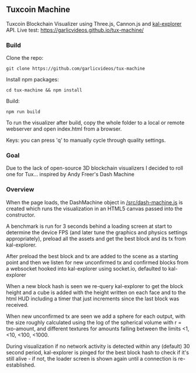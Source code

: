 ## Tuxcoin Machine

Tuxcoin Blockchain Visualizer using Three.js, Cannon.js and [kal-explorer](https://github.com/ryan-shaw/kal-explorer) API.
Live test: https://garlicvideos.github.io/tux-machine/

### Build

Clone the repo:

```
git clone https://github.com/garlicvideos/tux-machine
```

Install npm packages:
```
cd tux-machine && npm install
```

Build:
```
npm run build
```

To run the visualizer after build, copy the whole folder to a local or remote webserver and open index.html from a browser.

Keys: you can press 'q' to manually cycle through quality settings.

### Goal

Due to the lack of open-source 3D blockchain visualizers I decided to roll one for Tux... inspired by Andy Freer's Dash Machine

### Overview

When the page loads, the DashMachine object in  [/src/dash-machine.js](https://github.com/andyfreer/dash-machine/blob/master/src/dash-machine.js)  is created which runs the visualization in an HTML5 canvas passed into the constructor.

A benchmark is run for 3 seconds behind a loading screen at start to determine the device FPS (and later tune the graphics and physics settings appropriately), preload all the assets and get the best block and its tx from kal-explorer.

After preload the best block and tx are added to the scene as a starting point and then we listen for new unconfirmed tx and confirmed blocks from a websocket hooked into kal-explorer using socket.io, defaulted to kal-explorer

When a new block hash is seen we re-query kal-explorer to get the block height and a cube is added with the height written on each face and to the html HUD including a timer that just increments since the last block was received.

When new unconfirmed tx are seen we add a sphere for each output, with the size roughly calculated using the log of the spherical volume with r = txo-amount, and different textures for amounts falling between the limits <1, <10, <100, <1000.  

During visualization if no network activity is detected within any (default) 30 second period, kal-explorer is pinged for the best block hash to check if it's still alive - if not, the loader screen is shown again until a connection is re-established.
